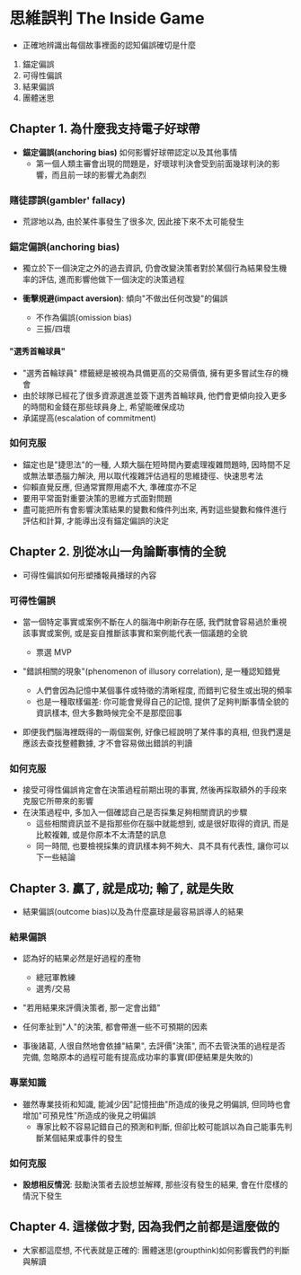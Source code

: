 # 思維誤判 The Inside Game

- 正確地辨識出每個故事裡面的認知偏誤確切是什麼

1. 錨定偏誤
2. 可得性偏誤
3. 結果偏誤
4. 團體迷思

## Chapter 1. 為什麼我支持電子好球帶

- __錨定偏誤(anchoring bias)__ 如何影響好球帶認定以及其他事情
  - 第一個人類主審會出現的問題是，好壞球判決會受到前面幾球判決的影響，而且前一球的影響尤為劇烈

### 賭徒謬誤(gambler' fallacy)
  
- 荒謬地以為, 由於某件事發生了很多次, 因此接下來不太可能發生

### 錨定偏誤(anchoring bias)

- 獨立於下一個決定之外的過去資訊, 仍會改變決策者對於某個行為結果發生機率的評估, 進而影響他做下一個決定的決策過程
  
- __衝擊規避(impact aversion)__: 傾向"不做出任何改變"的偏誤
  - 不作為偏誤(omission bias)
  - 三振/四壞

#### "選秀首輪球員"

- "選秀首輪球員" 標籤總是被視為具備更高的交易價值, 擁有更多嘗試生存的機會
- 由於球隊已經花了很多資源選進並簽下選秀首輪球員, 他們會更傾向投入更多的時間和金錢在那些球員身上, 希望能確保成功
- 承諾提高(escalation of commitment)

### 如何克服

- 錨定也是"捷思法"的一種, 人類大腦在短時間內要處理複雜問題時, 因時間不足或無法單憑腦力解決, 用以取代複雜評估過程的思維捷徑、快速思考法
- 仰賴直覺反應, 但通常實際用處不大, 準確度亦不足
- 要用平常面對重要決策的思維方式面對問題
- 盡可能把所有會影響決策結果的變數和條件列出來, 再對這些變數和條件進行評估和計算, 才能導出沒有錨定偏誤的決定

## Chapter 2. 別從冰山一角論斷事情的全貌

- 可得性偏誤如何形塑播報員播球的內容

### 可得性偏誤

- 當一個特定事實或案例不斷在人的腦海中刷新存在感, 我們就會容易過於重視該事實或案例, 或是妄自推斷該事實和案例能代表一個議題的全貌
  - 票選 MVP

- "錯誤相關的現象"(phenomenon of illusory correlation), 是一種認知錯覺
  - 人們會因為記憶中某個事件或特徵的清晰程度, 而錯判它發生或出現的頻率
  - 也是一種取樣偏差: 你可能會覺得自己的記憶, 提供了足夠判斷事情全貌的資訊樣本, 但大多數時候完全不是那麼回事

- 即便我們腦海裡既得的一兩個案例, 好像已經說明了某件事的真相, 但我們還是應該去查找整體數據, 才不會容易做出錯誤的判讀

### 如何克服

- 接受可得性偏誤肯定會在決策過程前期出現的事實, 然後再採取額外的手段來克服它所帶來的影響
- 在決策過程中, 多加入一個確認自己是否採集足夠相關資訊的步驟
  - 這些相關資訊並不是指那些你在腦中就能想到, 或是很好取得的資訊, 而是比較複雜, 或是你原本不太清楚的訊息
  - 同一時間, 也要檢視採集的資訊樣本夠不夠大、具不具有代表性, 讓你可以下一些結論


## Chapter 3. 贏了, 就是成功; 輸了, 就是失敗

- 結果偏誤(outcome bias)以及為什麼贏球是最容易誤導人的結果

### 結果偏誤

- 認為好的結果必然是好過程的產物
  - 總冠軍教練
  - 選秀/交易

- "若用結果來評價決策者, 那一定會出錯"
- 任何牽扯到"人"的決策, 都會帶進一些不可預期的因素
- 事後諸葛, 人很自然地會依據"結果", 去評價"決策", 而不去管決策的過程是否完備, 忽略原本的過程可能有提高成功率的事實(即便結果是失敗的)

### 專業知識

- 雖然專業技術和知識, 能減少因"記憶扭曲"所造成的後見之明偏誤, 但同時也會增加"可預見性"所造成的後見之明偏誤
  - 專家比較不容易記錯自己的預測和判斷, 但卻比較可能誤以為自己能事先判斷某個結果或事件的發生

### 如何克服

- __設想相反情況__: 鼓勵決策者去設想並解釋, 那些沒有發生的結果, 會在什麼樣的情況下發生

## Chapter 4. 這樣做才對, 因為我們之前都是這麼做的

- 大家都這麼想, 不代表就是正確的: 團體迷思(groupthink)如何影響我們的判斷與解讀

### 



